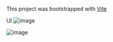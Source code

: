 This project was bootstrapped with [Vite](https://vitejs.dev/)

UI
![image](https://github.com/arunkarthick007/income-calculator-frontend/assets/50376204/fab532f8-90e4-47c8-b47e-92ec2b812716)

![image](https://github.com/arunkarthick007/income-calculator-frontend/assets/50376204/bc3ff98b-4ef7-45f5-8da3-ffce7145efcb)





